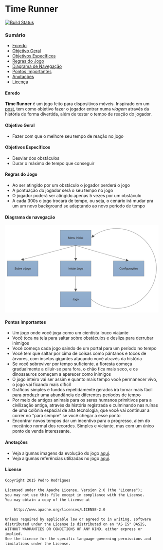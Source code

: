 # Time Runner

[![Build Status](https://travis-ci.org/hpedrorodrigues/TimeRunner.svg?branch=master)](https://travis-ci.org/hpedrorodrigues/TimeRunner)


### Sumário

* [Enredo](#enredo)
* [Objetivo Geral](#objetivo-geral)
* [Objetivos Específicos](#objetivos-específicos)
* [Regras do Jogo](#regras-do-jogo)
* [Diagrama de Navegação](#diagrama-de-navegação)
* [Pontos Importantes](#pontos-importantes)
* [Anotações](#anotações)
* [Licença](#license)


#### Enredo

**Time Runner** é um jogo feito para dispositivos móveis. Inspirado em um
[post](http://www.reddit.com/r/gameideas/comments/3frqt9/need_idea_for_a_simple_yet_fun_mobile_game/),
tem como objetivo fazer o jogador entrar numa *viagem* através da história de forma divertida, além de testar o tempo
de reação do jogador.


#### Objetivo Geral

* Fazer com que o melhore seu tempo de reação no jogo


#### Objetivos Específicos

* Desviar dos obstáculos
* Durar o máximo de tempo que conseguir


#### Regras do Jogo

* Ao ser atingido por um obstáculo o jogador perderá o jogo
* A pontuação do jogador será o seu tempo no jogo
* O jogador poderá ser atingido apenas 5 vezes por um obstáculo
* A cada 300s o jogo trocará de tempo, ou seja, o cenário irá mudar pra um
um novo background se adaptando ao novo período de tempo


#### Diagrama de navegação

![Diagrama de Navegação](assets/images/navigation_diagram.png)


#### Pontos Importantes

- Um jogo onde você joga como um cientista louco viajante
- Você toca na tela para saltar sobre obstáculos e desliza para derrubar inimigos
- Você começa cada jogo saindo de um portal para um período no tempo
- Você tem que saltar por cima de coisas como pântanos e tocos de árvores, com insetos gigantes atacando você através
da história
- Se você sobreviver por tempo suficiente, a floresta começa gradualmente a diluir-se para fora, o chão fica mais seco,
e os dinossauros começam a aparecer como inimigos
- O jogo inteiro vai ser assim e quanto mais tempo você permanecer vivo, o jogo vai ficando mais difícil
- Gráficos simples e fundos repetidamente gerados irá tornar mais fácil para produzir uma abundância de diferentes
períodos de tempo
- Por meio de antigos animais para os seres humanos primitivos para a civilização antiga, através da história
registrada e culminando nas ruínas de uma colônia espacial de alta tecnologia, que você vai continuar a correr no
"para sempre" se você chegar a esse ponto
- Encontrar novos tempos dar um incentivo para o progresso, além do mecânico normal dos recordes. Simples e viciante,
mas com um único ponto de venda interessante.


#### Anotações

- Veja algumas imagens da evolução do jogo [aqui](./docs/PROGRESS_IMAGES.md).
- Veja algumas referências utilizadas no jogo [aqui](./docs/REFERENCES.md).


#### License

    Copyright 2015 Pedro Rodrigues

    Licensed under the Apache License, Version 2.0 (the "License");
    you may not use this file except in compliance with the License.
    You may obtain a copy of the License at

        http://www.apache.org/licenses/LICENSE-2.0

    Unless required by applicable law or agreed to in writing, software
    distributed under the License is distributed on an "AS IS" BASIS,
    WITHOUT WARRANTIES OR CONDITIONS OF ANY KIND, either express or implied.
    See the License for the specific language governing permissions and
    limitations under the License.